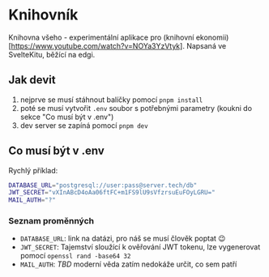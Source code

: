 # Knihovník

Knihovna všeho - experimentální aplikace pro (knihovní ekonomii)[https://www.youtube.com/watch?v=NOYa3YzVtyk]. Napsaná ve SvelteKitu, běžící na edgi.

## Jak devit

1. nejprve se musí stáhnout balíčky pomocí `pnpm install`
2. poté se musí vytvořit `.env` soubor s potřebnými parametry (koukni do sekce "Co musí být v .env")
3. dev server se zapíná pomocí `pnpm dev`

## Co musí být v .env

Rychlý příklad:

```sh
DATABASE_URL="postgresql://user:pass@server.tech/db"
JWT_SECRET="vXInABcD4oAa06ftFC+m1FS9lU9sVfzrsuEuFOyLGRU="
MAIL_AUTH="?"
```

### Seznam proměnných

- `DATABASE_URL`: link na datázi, pro náš se musí člověk poptat 😉
- `JWT_SECRET`: Tajemství sloužící k ověřování JWT tokenu, lze vygenerovat pomocí `openssl rand -base64 32`
- `MAIL_AUTH`: _TBD_ moderní věda zatím nedokáže určit, co sem patří
